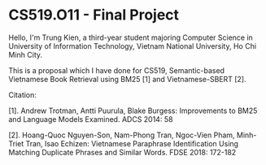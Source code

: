 # CS519.O11 - Final Project
Hello, I'm Trung Kien, a third-year student majoring Computer Science in University of Information Technology, Vietnam National University, Ho Chi Minh City.

This is a proposal which I have done for CS519, Semantic-based Vietnamese Book Retrieval using BM25 [1] and Vietnamese-SBERT [2].

Citation:

[1]. Andrew Trotman, Antti Puurula, Blake Burgess: Improvements to BM25 and Language Models Examined. ADCS 2014: 58

[2]. Hoang-Quoc Nguyen-Son, Nam-Phong Tran, Ngoc-Vien Pham, Minh-Triet Tran, Isao Echizen: Vietnamese Paraphrase Identification Using Matching Duplicate Phrases and Similar Words. FDSE 2018: 172-182
